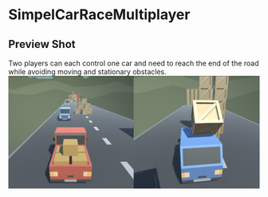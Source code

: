 # SimpelCarRaceMultiplayer

## Preview Shot
Two players can each control one car and need to reach the end of the road while avoiding moving and stationary obstacles.
![Gameplay example](preview.jpg)
